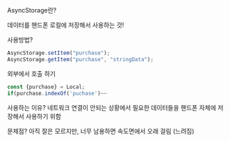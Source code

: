 AsyncStorage란?

데이터를 핸드폰 로컬에 저장해서 사용하는 것!

사용방법?

```javascript
AsyncStorage.setItem("purchase");
AsyncStorage.getItem("purchase", "stringData");
```

외부에서 호출 하기

```javascript
const {purchase} = Local;
if(purchase.indexOf('puchase')~~
```

사용하는 이유?
네트워크 연결이 안되는 상황에서 필요한 데이터들을 핸드폰 자체에 저장해서 사용하기 위함

문제점?
아직 잘은 모르지만, 너무 남용하면 속도면에서 오래 걸림 (느려짐)
